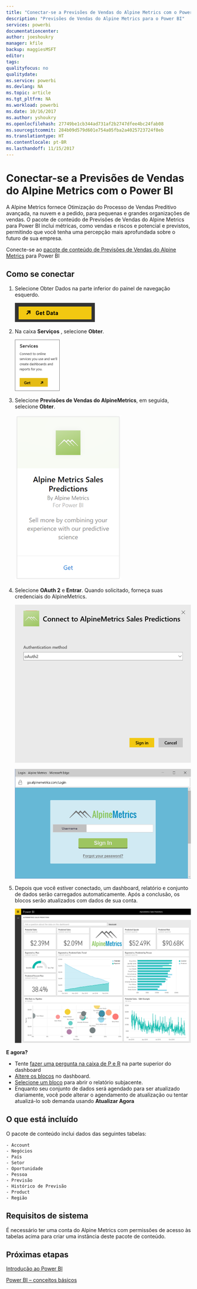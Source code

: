 ```yaml
---
title: "Conectar-se a Previsões de Vendas do Alpine Metrics com o Power BI"
description: "Previsões de Vendas do Alpine Metrics para o Power BI"
services: powerbi
documentationcenter: 
author: joeshoukry
manager: kfile
backup: maggiesMSFT
editor: 
tags: 
qualityfocus: no
qualitydate: 
ms.service: powerbi
ms.devlang: NA
ms.topic: article
ms.tgt_pltfrm: NA
ms.workload: powerbi
ms.date: 10/16/2017
ms.author: yshoukry
ms.openlocfilehash: 27749be1cb344ad731af2b2747dfee4bc24fab08
ms.sourcegitcommit: 284b09d579d601e754a05fba2a4025723724f8eb
ms.translationtype: HT
ms.contentlocale: pt-BR
ms.lasthandoff: 11/15/2017
---
```

# <a name="connect-to-alpine-metrics-sales-predictions-with-power-bi"></a>Conectar-se a Previsões de Vendas do Alpine Metrics com o Power BI
A Alpine Metrics fornece Otimização do Processo de Vendas Preditivo avançada, na nuvem e a pedido, para pequenas e grandes organizações de vendas. O pacote de conteúdo de Previsões de Vendas do Alpine Metrics para Power BI inclui métricas, como vendas e riscos e potencial e previstos, permitindo que você tenha uma percepção mais aprofundada sobre o futuro de sua empresa. 

Conecte-se ao [pacote de conteúdo de Previsões de Vendas do Alpine Metrics](https://app.powerbi.com/getdata/services/alpine-metrics) para Power BI

## <a name="how-to-connect"></a>Como se conectar
1. Selecione Obter Dados na parte inferior do painel de navegação esquerdo.  
   
    ![](media/service-connect-to-alpine-metrics/getdata.png)
2. Na caixa **Serviços** , selecione **Obter**.  
   
    ![](media/service-connect-to-alpine-metrics/services.png)
3. Selecione **Previsões de Vendas do AlpineMetrics**, em seguida, selecione **Obter**.  
   
    ![](media/service-connect-to-alpine-metrics/alpine.png)
4. Selecione **OAuth 2** e **Entrar**. Quando solicitado, forneça suas credenciais do AlpineMetrics.
   
    ![](media/service-connect-to-alpine-metrics/creds.png)
   
    ![](media/service-connect-to-alpine-metrics/creds2.png)
5. Depois que você estiver conectado, um dashboard, relatório e conjunto de dados serão carregados automaticamente. Após a conclusão, os blocos serão atualizados com dados de sua conta.
   
    ![](media/service-connect-to-alpine-metrics/dashboard.png)

**E agora?**

* Tente [fazer uma pergunta na caixa de P e R](service-q-and-a.md) na parte superior do dashboard
* [Altere os blocos](service-dashboard-edit-tile.md) no dashboard.
* [Selecione um bloco](service-dashboard-tiles.md) para abrir o relatório subjacente.
* Enquanto seu conjunto de dados será agendado para ser atualizado diariamente, você pode alterar o agendamento de atualização ou tentar atualizá-lo sob demanda usando **Atualizar Agora**

## <a name="whats-included"></a>O que está incluído
O pacote de conteúdo inclui dados das seguintes tabelas:  

    - Account    
    - Negócios    
    - País    
    - Setor    
    - Oportunidade  
    - Pessoa  
    - Previsão    
    - Histórico de Previsão    
    - Product  
    - Região    

## <a name="system-requirements"></a>Requisitos de sistema
É necessário ter uma conta do Alpine Metrics com permissões de acesso às tabelas acima para criar uma instância deste pacote de conteúdo.

## <a name="next-steps"></a>Próximas etapas
[Introdução ao Power BI](service-get-started.md)

[Power BI – conceitos básicos](service-basic-concepts.md)

